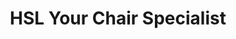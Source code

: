 ---
title: "HSL Your Chair Specialist"
url: /blaydon-on-tyne/hsl-your-chair-specialist/
shop: Kamine & Öfen
---